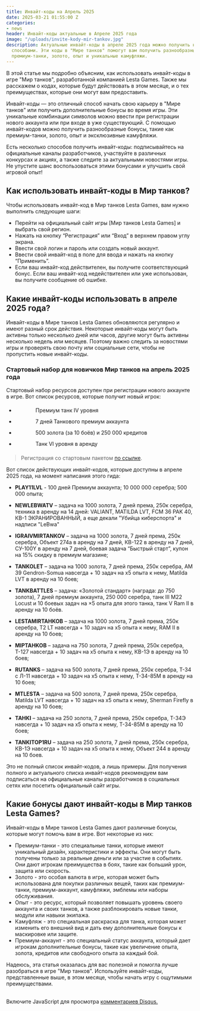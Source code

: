 ```yaml
---
title: Инвайт-коды на Апрель 2025
date: 2025-03-21 01:55:00 Z
categories:
- news
header: Инвайт-коды актуальные в Апреле 2025 года
image: "/uploads/invite-kody-mir-tankov.jpg"
description: Актуальные инвайт-коды в апреле 2025 года можно получить несколькими
  способами. Эти коды в "Мире танков" помогут вам получить разнообразные бонусы, включая
  премиум-танки, золото, опыт и уникальные камуфляжи.
---
```


В этой статье мы подробно объясним, как использовать инвайт-коды в игре "Мир танков", разработанной компанией Lesta Games. Также мы расскажем о кодах, которые будут действовать в этом месяце, и о тех преимуществах, которые они могут вам предоставить.

Инвайт-коды — это отличный способ начать свою карьеру в "Мире танков" или получить дополнительные бонусы во время игры. Эти уникальные комбинации символов можно ввести при регистрации нового аккаунта или при входе в уже существующий. С помощью инвайт-кодов можно получить разнообразные бонусы, такие как премиум-танки, золото, опыт и эксклюзивные камуфляжи.

Есть несколько способов получить инвайт-коды: подписывайтесь на официальные каналы разработчиков, участвуйте в различных конкурсах и акциях, а также следите за актуальными новостями игры. Не упустите шанс воспользоваться этими бонусами и улучшить свой игровой опыт!

## Как использовать инвайт-коды в Мир танков?

Чтобы использовать инвайт-код в Мир танков Lesta Games, вам нужно выполнить следующие шаги:

* Перейти на официальный сайт игры [Мир танков Lesta Games] и выбрать свой регион.
* Нажать на кнопку “Регистрация” или “Вход” в верхнем правом углу экрана.
* Ввести свой логин и пароль или создать новый аккаунт.
* Ввести свой инвайт-код в поле для ввода и нажать на кнопку “Применить”.
* Если ваш инвайт-код действителен, вы получите соответствующий бонус. Если ваш инвайт-код недействителен или уже использован, вы получите сообщение об ошибке.

## Какие инвайт-коды использовать в апреле 2025 года?

Инвайт-коды в Мире танков Lesta Games обновляются регулярно и имеют разный срок действия. Некоторые инвайт-коды могут быть активны только несколько дней или часов, другие могут быть активны несколько недель или месяцев. Поэтому важно следить за новостями игры и проверять свою почту или социальные сети, чтобы не пропустить новые инвайт-коды.

### Стартовый набор для новичков Мир танков на апрель 2025 года

Стартовый набор ресурсов доступен при регистрации нового аккаунте в игре. Вот список ресурсов, которые получит новый игрок:

<ul>
<li style="background-image: url('https://lms-runet-cdn.lesta.ru/LESTA-BONUS-RUTANKS-MTPUB-3048/eb4ff1458d6c79c06a029669a1dfa53f_1696511859.png'); line-height: 30px; background-size: 45px; background-repeat: no-repeat; padding-left: 55px;">Премиум танк IV уровня</li>
<li style="background-image: url('https://lms-runet-cdn.lesta.ru/LESTA-BONUS-RUTANKS-MTPUB-3048/bcb6896143fbf9c9fae7c83ce11656a1_1696510346.png'); line-height: 30px; background-size: 45px; background-repeat: no-repeat; padding-left: 55px;">7 дней Танкового премиум аккаунта</li>
<li style="background-image: url('https://lms-runet-cdn.lesta.ru/LESTA-BONUS-RUTANKS-MTPUB-3048/baaed6a92f3114fd48c9453b20a7b15f_1696510397.png'); line-height: 30px; background-size: 45px; background-repeat: no-repeat; padding-left: 55px;">500 золота (за 10 боёв) и 250 000 кредитов</li>
<li style="background-image: url('https://lms-runet-cdn.lesta.ru/LESTA-BONUS-RUTANKS-MTPUB-3048/b6b68a614910f996b517e97b1406f197_1696510559.png'); line-height: 30px; background-size: 45px; background-repeat: no-repeat; padding-left: 55px;">Танк VI уровня в аренду</li>
</ul>

> Регистрация со стартовым пакетом <a href="https://play.tanki.su/1696508987/" rel="nofollow" target="_blank">по ссылке</a>.

Вот список действующих инвайт-кодов, которые доступны в апреле 2025 года, на момент написания этого гида:

* **PLAY11LVL** - 100 дней Премиум аккаунта; 10 000 000 серебра; 500 000 опыта;

* **NEWLEBWATV** – задача на 1000 золота, 7 дней према, 250к серебра, техника в аренду на 14 дней: VALIANT, MATILDA LVT, FCM 36 PAK 40, КВ-1 ЭКРАНИРОВАННЫЙ, а еще декали "Убийца киберспорта" и надписи "LeBwa"

* **IGRAIVMIRTANKOV** – задача на 1000 золота, 7 дней према, 250к серебра, Объект 274а в аренду на 7 дней, КВ-122 в аренду на 7 дней, СУ-100Y в аренду на 7 дней, боевая задача “Быстрый старт”, купон на 15% скидку в премиум магазине;

* **TANKOLET** – задача на 1000 золота, 7 дней према, 250к серебра, AM 39 Gendron-Somua навсегда + 10 задач на х5 опыта к нему, Matilda LVT в аренду на 10 боев;

* **TANKBATTLES** – задача: «Золотой стандарт» (награда: до 750 золота), 7 дней премиум аккаунта, 250 000 серебра, танк III M22 Locust и 10 боевых задач на ×5 опыта для этого танка, танк V Ram II в аренду на 10 боёв.

* **LESTAMIRTAHKOB** – задача на 1000 золота, 7 дней према, 250к серебра, T2 LT навсегда + 10 задач на х5 опыта к нему, RAM II в аренду на 10 боев;

* **MIPTAHKOB** – задача на 750 золота, 7 дней према, 250к серебра, Т-127 навсегда + 10 задач на х5 опыта к нему, КВ-1Э в аренду на 10 боев;

* **RUTANKS** – задача на 500 золота, 7 дней према, 250к серебра, Т-34 с Л-11 навсегда + 10 задач на х5 опыта к нему, Т-34-85М в аренду на 10 боев;

* **MTLESTA** – задача на 500 золота, 7 дней према, 250к серебра, Matilda LVT навсегда + 10 задач на х5 опыта к нему, Sherman Firefly в аренду на 10 боев;

* **TAHKI** – задача на 250 золота, 7 дней према, 250к серебра, Т-34Э навсегда + 10 задач на х5 опыта к нему, Т-34-85М в аренду на 10 боев;

* **TANKITOP1RU** – задача на 250 золота, 7 дней према, 250к серебра, КВ-1Э навсегда + 10 задач на х5 опыта к нему, Объект 244 в аренду на 10 боев.

Это не полный список инвайт-кодов, а лишь примеры. Для получения полного и актуального списка инвайт-кодов рекомендуем вам подписаться на официальные каналы разработчиков в социальных сетях или посетить официальный сайт игры.

## Какие бонусы дают инвайт-коды в Мир танков Lesta Games?

Инвайт-коды в Мире танков Lesta Games дают различные бонусы, которые могут помочь вам в игре. Вот некоторые из них:

* Премиум-танки - это специальные танки, которые имеют уникальный дизайн, характеристики и эффекты. Они могут быть получены только за реальные деньги или за участие в событиях. Они дают игрокам преимущества в боях, такие как больший урон, защита или скорость.
* Золото - это особая валюта в игре, которая может быть использована для покупки различных вещей, таких как премиум-танки, премиум-аккаунт, камуфляжи, эмблемы или наборы обслуживания.
* Опыт - это ресурс, который позволяет повышать уровень своего аккаунта и своих танков, а также разблокировать новые танки, модули или навыки экипажа.
* Камуфляж - это специальная раскраска для танка, которая может изменить его внешний вид и дать ему дополнительные бонусы к маскировке или защите.
* Премиум-аккаунт - это специальный статус аккаунта, который дает игрокам дополнительные бонусы, такие как увеличение опыта, золота, кредитов или свободного опыта за каждый бой.

Надеюсь, эта статья оказалась для вас полезной и помогла лучше разобраться в игре "Мир танков". Используйте инвайт-коды, представленные выше, в этом месяце, чтобы начать игру с ощутимыми преимуществами.
<br><br>
<div id="disqus_thread"></div>
<script>

    var disqus_config = function () {
    this.page.url = playtanks.ru/invait-kody-mir-tankov;  // Replace PAGE_URL with your page's canonical URL variable
    this.page.identifier = invait-kody-mir-tankov; // Replace PAGE_IDENTIFIER with your page's unique identifier variable
    };

    (function() { // DON'T EDIT BELOW THIS LINE
    var d = document, s = d.createElement('script');
    s.src = 'https://playtanks-ru.disqus.com/embed.js';
    s.setAttribute('data-timestamp', +new Date());
    (d.head || d.body).appendChild(s);
    })();
</script>
<noscript>Включите JavaScript для просмотра <a href="https://disqus.com/?ref_noscript">комментариев Disqus.</a></noscript>
